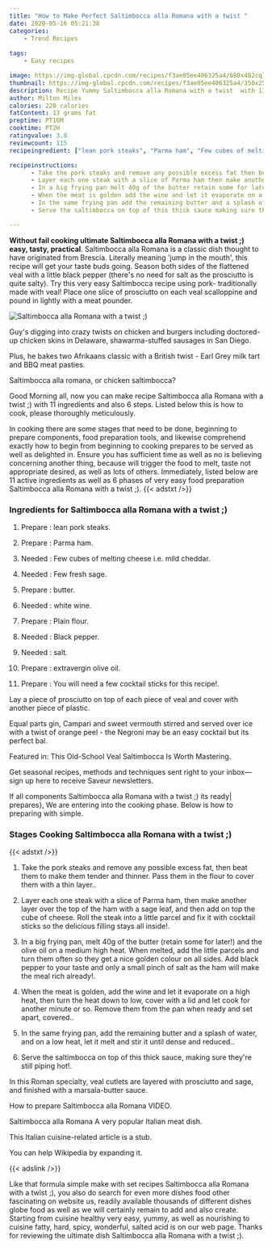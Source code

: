 ```yaml
---
title: "How to Make Perfect Saltimbocca alla Romana with a twist "
date: 2020-05-16 05:21:38
categories:
    - Trend Recipes
    
tags:
    - Easy recipes

image: https://img-global.cpcdn.com/recipes/f3ae05ee406325a4/680x482cq70/saltimbocca-alla-romana-with-a-twist-recipe-main-photo.jpg
thumbnail: https://img-global.cpcdn.com/recipes/f3ae05ee406325a4/350x250cq70/saltimbocca-alla-romana-with-a-twist-recipe-main-photo.jpg
description: Recipe Yummy Saltimbocca alla Romana with a twist  with 11 ingredients and 6 stages of easy cooking.
author: Milton Miles
calories: 220 calories
fatContent: 13 grams fat
preptime: PT16M
cooktime: PT2H
ratingvalue: 3.8
reviewcount: 115
recipeingredient: ["lean pork steaks", "Parma ham", "Few cubes of melting cheese ie mild cheddar", "Few fresh sage", "butter", "white wine", "Plain flour", "Black pepper", "salt", "extravergin olive oil", "You will need a few cocktail sticks for this recipe"]

recipeinstructions: 
      - Take the pork steaks and remove any possible excess fat then beat them to make them tender and thinner Pass them in the flour to cover them with a thin layer 
      - Layer each one steak with a slice of Parma ham then make another layer over the top of the ham with a sage leaf and then add on top the cube of cheese Roll the steak into a little parcel and fix it with cocktail sticks so the delicious filling stays all inside 
      - In a big frying pan melt 40g of the butter retain some for later and the olive oil on a medium high heat When melted add the little parcels and turn them often so they get a nice golden colour on all sides Add black pepper to your taste and only a small pinch of salt as the ham will make the meal rich already 
      - When the meat is golden add the wine and let it evaporate on a high heat then turn the heat down to low cover with a lid and let cook for another minute or so Remove them from the pan when ready and set apart covered 
      - In the same frying pan add the remaining butter and a splash of water and on a low heat let it melt and stir it until dense and reduced 
      - Serve the saltimbocca on top of this thick sauce making sure theyre still piping hot

---
```




**Without fail cooking ultimate Saltimbocca alla Romana with a twist ;) easy, tasty, practical**. Saltimbocca alla Romana is a classic dish thought to have originated from Brescia. Literally meaning &#39;jump in the mouth&#39;, this recipe will get your taste buds going. Season both sides of the flattened veal with a little black pepper (there&#39;s no need for salt as the prosciutto is quite salty). Try this very easy Saltimbocca recipe using pork- traditionally made with veal! Place one slice of prosciutto on each veal scalloppine and pound in lightly with a meat pounder.


![Saltimbocca alla Romana with a twist ;)](https://img-global.cpcdn.com/recipes/f3ae05ee406325a4/680x482cq70/saltimbocca-alla-romana-with-a-twist-recipe-main-photo.jpg "Saltimbocca alla Romana with a twist ;)")



Guy&#39;s digging into crazy twists on chicken and burgers including doctored-up chicken skins in Delaware, shawarma-stuffed sausages in San Diego.

Plus, he bakes two Afrikaans classic with a British twist - Earl Grey milk tart and BBQ meat pasties.

Saltimbocca alla romana, or chicken saltimbocca?


Good Morning all, now you can make recipe Saltimbocca alla Romana with a twist ;) with 11 ingredients and also 6 steps. Listed below this is how to cook, please thoroughly meticulously.

In cooking there are some stages that need to be done, beginning to prepare components, food preparation tools, and likewise comprehend exactly how to begin from beginning to cooking prepares to be served as well as delighted in. Ensure you has sufficient time as well as no is believing concerning another thing, because will trigger the food to melt, taste not appropriate desired, as well as lots of others. Immediately, listed below are 11 active ingredients as well as 6 phases of very easy food preparation Saltimbocca alla Romana with a twist ;).
{{< adstxt />}}

### Ingredients for Saltimbocca alla Romana with a twist ;)


1. Prepare  : lean pork steaks.

1. Prepare  : Parma ham.

1. Needed  : Few cubes of melting cheese i.e. mild cheddar.

1. Needed  : Few fresh sage.

1. Prepare  : butter.

1. Needed  : white wine.

1. Prepare  : Plain flour.

1. Needed  : Black pepper.

1. Needed  : salt.

1. Prepare  : extravergin olive oil.

1. Prepare  : You will need a few cocktail sticks for this recipe!.


Lay a piece of prosciutto on top of each piece of veal and cover with another piece of plastic.

Equal parts gin, Campari and sweet vermouth stirred and served over ice with a twist of orange peel - the Negroni may be an easy cocktail but its perfect bal.

Featured in: This Old-School Veal Saltimbocca Is Worth Mastering.

Get seasonal recipes, methods and techniques sent right to your inbox— sign up here to receive Saveur newsletters.


If all components Saltimbocca alla Romana with a twist ;) its ready| prepares}, We are entering into the cooking phase. Below is how to preparing with simple.

### Stages Cooking Saltimbocca alla Romana with a twist ;)

{{< adstxt />}}


1. Take the pork steaks and remove any possible excess fat, then beat them to make them tender and thinner. Pass them in the flour to cover them with a thin layer..



1. Layer each one steak with a slice of Parma ham, then make another layer over the top of the ham with a sage leaf, and then add on top the cube of cheese. Roll the steak into a little parcel and fix it with cocktail sticks so the delicious filling stays all inside!.



1. In a big frying pan, melt 40g of the butter (retain some for later!) and the olive oil on a medium high heat. When melted, add the little parcels and turn them often so they get a nice golden colour on all sides. Add black pepper to your taste and only a small pinch of salt as the ham will make the meal rich already!.



1. When the meat is golden, add the wine and let it evaporate on a high heat, then turn the heat down to low, cover with a lid and let cook for another minute or so. Remove them from the pan when ready and set apart, covered..



1. In the same frying pan, add the remaining butter and a splash of water, and on a low heat, let it melt and stir it until dense and reduced..



1. Serve the saltimbocca on top of this thick sauce, making sure they&#39;re still piping hot!.




In this Roman specialty, veal cutlets are layered with prosciutto and sage, and finished with a marsala-butter sauce.

How to prepare Saltimbocca alla Romana VIDEO.

Saltimbocca alla Romana A very popular Italian meat dish.

This Italian cuisine-related article is a stub.

You can help Wikipedia by expanding it.


{{< adslink />}}

Like that formula simple make with set recipes Saltimbocca alla Romana with a twist ;), you also do search for even more dishes food other fascinating on website us, readily available thousands of different dishes globe food as well as we will certainly remain to add and also create. Starting from cuisine healthy very easy, yummy, as well as nourishing to cuisine fatty, hard, spicy, wonderful, salted acid is on our web page. Thanks for reviewing the ultimate dish Saltimbocca alla Romana with a twist ;).
